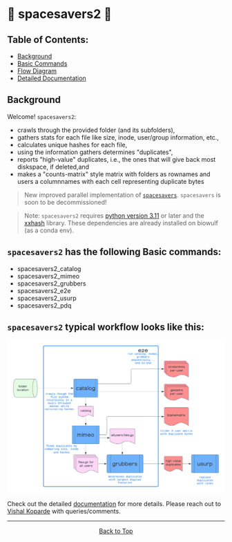# :rocket: spacesavers2 :rocket:

## Table of Contents:

- [Background](#background)
- [Basic Commands](##spacesavers2-has-the-following-basic-commands)
- [Flow Diagram](#spacesavers2-typical-workflow-looks-like-this)
- [Detailed Documentation](https://ccbr.github.io/spacesavers2)

## Background

Welcome! `spacesavers2`:

- crawls through the provided folder (and its subfolders),
- gathers stats for each file like size, inode, user/group information, etc.,
- calculates unique hashes for each file,
- using the information gathers determines "duplicates",
- reports "high-value" duplicates, i.e., the ones that will give back most diskspace, if deleted,and
- makes a "counts-matrix" style matrix with folders as rownames and users a columnnames with each cell representing duplicate bytes

> New improved parallel implementation of [`spacesavers`](https://github.com/CCBR/spacesavers). `spacesavers` is soon to be decommissioned!

> Note: `spacesavers2` requires [python version 3.11](https://www.python.org/downloads/release/python-3110/) or later and the [xxhash](https://pypi.org/project/xxhash/) library. These dependencies are already installed on biowulf (as a conda env).

## `spacesavers2` has the following Basic commands:

- spacesavers2_catalog
- spacesavers2_mimeo
- spacesavers2_grubbers
- spacesavers2_e2e
- spacesavers2_usurp
- spacesavers2_pdq

## `spacesavers2` typical workflow looks like this:

![](docs/assets/images/spacesavers2.png)

Check out the detailed [documentation](https://ccbr.github.io/spacesavers2/) for more details. Please reach out to [Vishal Koparde](mailto:vishal.koparde@nih.gov) with queries/comments.

<hr>
<p align="center">
	<a href="#rocket-spacesavers2-rocket">Back to Top</a>
</p>
